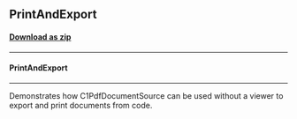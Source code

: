## PrintAndExport
#### [Download as zip](https://grapecity.github.io/DownGit/#/home?url=https://github.com/GrapeCity/ComponentOne-WPF-Samples/tree/master/NET_4.5.2/C1.WPF.Document/CS/PrintAndExport)
____
#### PrintAndExport
____
Demonstrates how C1PdfDocumentSource can be used without a viewer to export and print documents from code.
